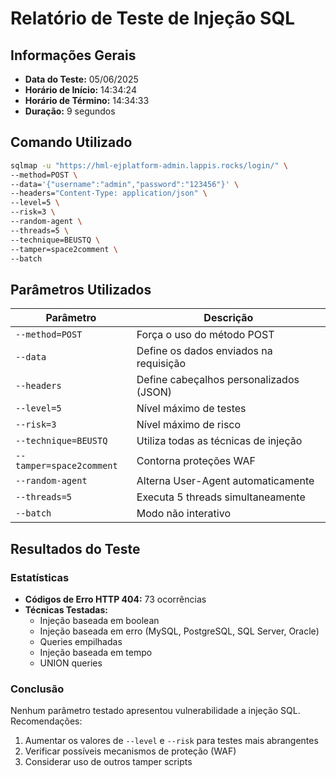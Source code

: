 # Relatório de Teste de Injeção SQL

## Informações Gerais
- **Data do Teste:** 05/06/2025
- **Horário de Início:** 14:34:24
- **Horário de Término:** 14:34:33
- **Duração:** 9 segundos

## Comando Utilizado
```bash
sqlmap -u "https://hml-ejplatform-admin.lappis.rocks/login/" \
--method=POST \
--data='{"username":"admin","password":"123456"}' \
--headers="Content-Type: application/json" \
--level=5 \
--risk=3 \
--random-agent \
--threads=5 \
--technique=BEUSTQ \
--tamper=space2comment \
--batch
```

## Parâmetros Utilizados
| Parâmetro | Descrição |
|-----------|-----------|
| `--method=POST` | Força o uso do método POST |
| `--data` | Define os dados enviados na requisição |
| `--headers` | Define cabeçalhos personalizados (JSON) |
| `--level=5` | Nível máximo de testes |
| `--risk=3` | Nível máximo de risco |
| `--technique=BEUSTQ` | Utiliza todas as técnicas de injeção |
| `--tamper=space2comment` | Contorna proteções WAF |
| `--random-agent` | Alterna User-Agent automaticamente |
| `--threads=5` | Executa 5 threads simultaneamente |
| `--batch` | Modo não interativo |

## Resultados do Teste

### Estatísticas
- **Códigos de Erro HTTP 404:** 73 ocorrências
- **Técnicas Testadas:**
  - Injeção baseada em boolean
  - Injeção baseada em erro (MySQL, PostgreSQL, SQL Server, Oracle)
  - Queries empilhadas
  - Injeção baseada em tempo
  - UNION queries

### Conclusão
Nenhum parâmetro testado apresentou vulnerabilidade a injeção SQL. Recomendações:
1. Aumentar os valores de `--level` e `--risk` para testes mais abrangentes
2. Verificar possíveis mecanismos de proteção (WAF)
3. Considerar uso de outros tamper scripts

